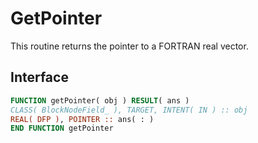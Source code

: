 # GetPointer

This routine returns the pointer to a FORTRAN real vector.

## Interface

```fortran
FUNCTION getPointer( obj ) RESULT( ans )
CLASS( BlockNodeField_ ), TARGET, INTENT( IN ) :: obj
REAL( DFP ), POINTER :: ans( : )
END FUNCTION getPointer
```
